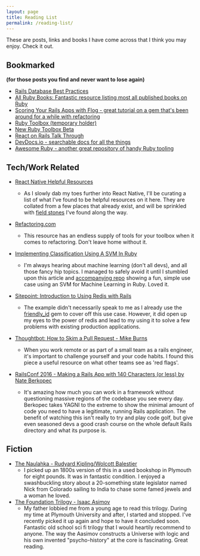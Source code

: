 ```yaml
---
layout: page
title: Reading List
permalink: /reading-list/
---
```


These are posts, links and books I have come across that I think you may enjoy.
Check it out.

## Bookmarked 
__(for those posts you find and never want to lose again)__

* [Rails Database Best Practices](https://blog.carbonfive.com/2016/11/16/rails-database-best-practices/)
* [All Ruby Books: Fantastic resource listing most all published books on Ruby](http://www.allrubybooks.com/)
* [Scoring Your Rails Apps with Flog - great tutorial on a gem that's been around for a while with refactoring](http://www.railsinside.com/tutorials/487-how-to-score-your-rails-apps-complexity-before-refactoring.html)
* [Ruby Toolbox (temporary holder)](https://www.ruby-toolbox.com/)
* [New Ruby Toolbox Beta](https://beta.ruby-toolbox.com/)
* [React on Rails Talk Through](https://evilmartians.com/chronicles/evil-front-part-1)
* [DevDocs.io - searchable docs for all the things](http://devdocs.io/)
* [Awesome Ruby - another great repository of handy Ruby tooling](https://ruby.libhunt.com/)

## Tech/Work Related

 * [React Native Helpful Resources](https://github.com/Schwad/reactnative-sandbox/blob/master/helpful_resources.md)
   - As I slowly dab my toes further into React Native, I'll be curating a list of what I've found to be helpful resources on it here. They are collated from a few places that already exist, and will be sprinkled with [field stones](http://www.developerdotstar.com/mag/articles/weinberg_on_writing.html) I've found along the way.

 * [Refactoring.com](https://refactoring.com/catalog/)
   - This resource has an endless supply of tools for your toolbox when it comes to refactoring. Don't leave home without it. 

 * [Implementing Classification Using A SVM In Ruby](http://www.practicalai.io/implementing-classification-using-a-svm-in-ruby/)
   - I'm always hearing about machine learning (don't all devs), and all those fancy hip topics. I managed to safely avoid it until I stumbled upon this article and [accompanying repo](https://github.com/daugaard/example-svm) showing a fun, simple use case using an SVM for Machine Learning in Ruby. Loved it.

 * [Sitepoint: Introduction to Using Redis with Rails](https://www.sitepoint.com/introduction-to-using-redis-with-rails/)
   - The example didn't necessarily speak to me as I already use the [friendly_id](https://github.com/norman/friendly_id) gem to cover off this use case. However,
   it did open up my eyes to the power of redis and lead to my using it to solve a
   few problems with existing production applications.
 * [Thoughtbot: How to Skim a Pull Request - Mike Burns](https://robots.thoughtbot.com/a-smelly-list)
   - When you work remote or as part of a small team as a rails engineer, it's important to challenge
   yourself and your code habits. I found this piece a useful resource on what other teams see as
   'red flags'.

 * [RailsConf 2016 - Making a Rails App with 140 Characters (or less) by Nate Berkopec](https://www.youtube.com/watch?v=SXV-RRsjsFc&index=4&list=PLE7tQUdRKcyZGYLfj6oRQWPxB6ijg1YsC)
   - It's amazing how much you can work in a framework without questioning massive regions of the codebase you see every day. Berkopec takes YAGNI to the extreme to show the minimal amount of code you need to have a legitimate, running Rails application. The benefit of watching this isn't really to try and play code golf, but give even seasoned devs a good crash course on the whole default Rails directory and what its purpose is.


## Fiction

  * [The Naulahka - Rudyard Kipling/Wolcott Balestier](https://www.amazon.com/Naulakha-Rudyard-Kipling-ebook/dp/B01FM46RE6/ref=sr_1_sc_1?ie=UTF8&qid=1491813136&sr=8-1-spell&keywords=the+naulhaka)
    - I picked up an 1800s version of this in a used bookshop in Plymouth for eight pounds. It was in fantastic condition. I enjoyed a swashbuckling story about a 20-something state legislator named Nick from Colorado sailing to India to chase some famed jewels and a woman he loved.
  * [The Foundation Trilogy - Isaac Asimov](https://www.amazon.com/Foundation-Trilogy-Isaac-Asimov/dp/0307292061/ref=sr_1_1?ie=UTF8&qid=1491813281&sr=8-1&keywords=the+foundation+trilogy)
    - My father lobbied me from a young age to read this trilogy. During my time at Plymouth University and after, I started and stopped. I've recently picked it up again and hope to have it concluded soon. Fantastic old school sci fi trilogy that I would heartily recommend to anyone. The way the Aasimov constructs a Universe with logic and his own invented "psycho-history" at the core is fascinating. Great reading.
